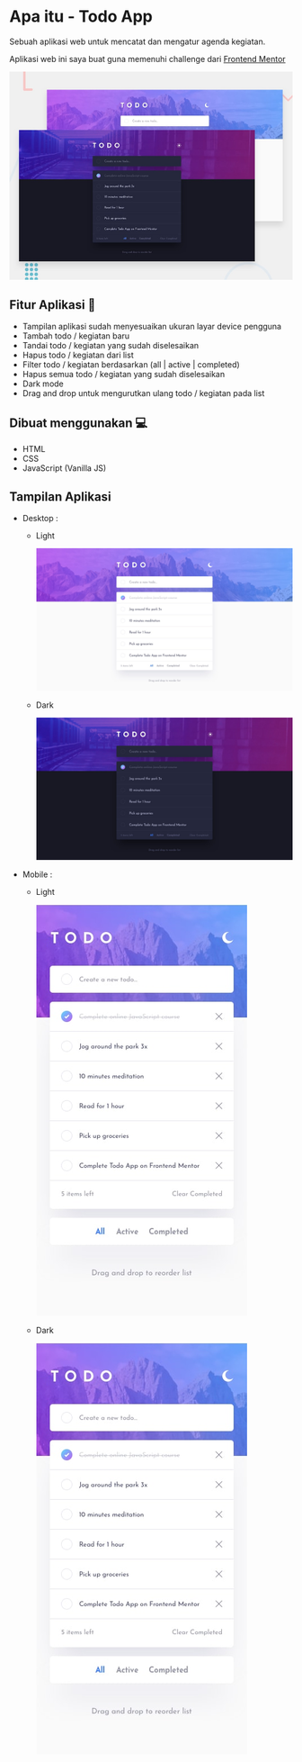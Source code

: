 # Apa itu - Todo App

Sebuah aplikasi web untuk mencatat dan mengatur agenda kegiatan.

Aplikasi web ini saya buat guna memenuhi challenge dari [Frontend Mentor](https://www.frontendmentor.io)

![Design preview for the Todo app coding challenge](./design/desktop-preview.jpg)

## Fitur Aplikasi 👋

- Tampilan aplikasi sudah menyesuaikan ukuran layar device pengguna
- Tambah todo / kegiatan baru
- Tandai todo / kegiatan yang sudah diselesaikan
- Hapus todo / kegiatan dari list
- Filter todo / kegiatan berdasarkan (all | active | completed)
- Hapus semua todo / kegiatan yang sudah diselesaikan
- Dark mode
- Drag and drop untuk mengurutkan ulang todo / kegiatan pada list


## Dibuat menggunakan 💻

- HTML
- CSS
- JavaScript (Vanilla JS)

## Tampilan Aplikasi

- Desktop :

  - Light
  
    ![Light](./design/desktop-design-light.jpg)
    
  - Dark
  
    ![Dark](./design/desktop-design-dark.jpg)
 
- Mobile :
  
  - Light
  
    ![Light](./design/mobile-design-light.jpg)
  
  - Dark 
  
    ![Dark](./design/mobile-design-light.jpg)


